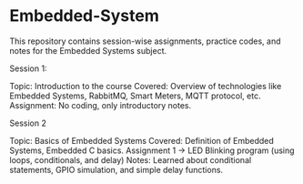 # Embedded-System
This repository contains session-wise assignments, practice codes, and notes for the Embedded Systems subject.

Session 1:

Topic: Introduction to the course
Covered: Overview of technologies like Embedded Systems, RabbitMQ, Smart Meters, MQTT protocol, etc.
Assignment: No coding, only introductory notes.

Session 2

Topic: Basics of Embedded Systems
Covered: Definition of Embedded Systems, Embedded C basics.
Assignment 1 → LED Blinking program (using loops, conditionals, and delay)
Notes: Learned about conditional statements, GPIO simulation, and simple delay functions.
